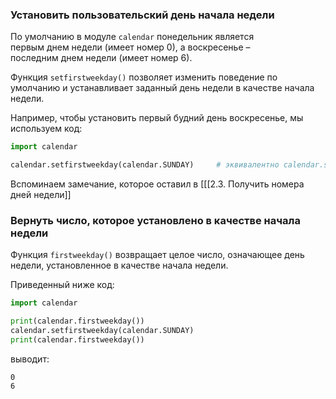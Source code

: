 ### Установить пользовательский день начала недели
По умолчанию в модуле `calendar` понедельник является первым днем недели (имеет номер 0), а воскресенье – последним днем недели (имеет номер 6).

Функция `setfirstweekday()` позволяет изменить поведение по умолчанию и устанавливает заданный день недели в качестве начала недели.

Например, чтобы установить первый будний день воскресенье, мы используем код:

```python
import calendar

calendar.setfirstweekday(calendar.SUNDAY)     # эквивалентно calendar.setfirstweekday(6)
```

Вспоминаем замечание, которое оставил в [[[2.3. Получить номера дней недели]]
### Вернуть число, которое установлено в качестве начала недели
Функция `firstweekday()` возвращает целое число, означающее день недели, установленное в качестве начала недели.

Приведенный ниже код:

```python
import calendar

print(calendar.firstweekday())
calendar.setfirstweekday(calendar.SUNDAY)
print(calendar.firstweekday())
```

выводит:

```no-highlight
0
6
```
